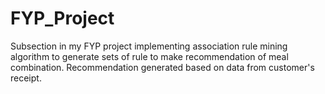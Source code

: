 # FYP_Project

Subsection in my FYP project implementing association rule mining algorithm to generate sets of rule to make recommendation of meal combination.
Recommendation generated based on data from customer's receipt. 

